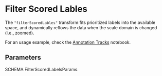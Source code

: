 # Filter Scored Lables

The `"filterScoredLables"` transform fits prioritized labels into the available
space, and dynamically reflows the data when the scale domain is changed (i.e.,
zoomed).

For an usage example, check the [Annotation
Tracks](https://observablehq.com/@tuner/annotation-tracks?collection=@tuner/genomespy)
notebook.

## Parameters

SCHEMA FilterScoredLabelsParams
